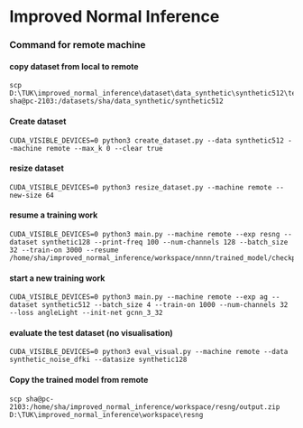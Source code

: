 # Improved Normal Inference

### Command for remote machine

#### copy dataset from local to remote

```
scp D:\TUK\improved_normal_inference\dataset\data_synthetic\synthetic512\test.zip sha@pc-2103:/datasets/sha/data_synthetic/synthetic512
```

#### Create dataset

```
CUDA_VISIBLE_DEVICES=0 python3 create_dataset.py --data synthetic512 --machine remote --max_k 0 --clear true
```

#### resize dataset

```
CUDA_VISIBLE_DEVICES=0 python3 resize_dataset.py --machine remote --new-size 64
```

#### resume a training work

```
CUDA_VISIBLE_DEVICES=0 python3 main.py --machine remote --exp resng --dataset synthetic128 --print-freq 100 --num-channels 128 --batch_size 32 --train-on 3000 --resume /home/sha/improved_normal_inference/workspace/nnnn/trained_model/checkpoint.pth.tar
```

#### start a new training work

```
CUDA_VISIBLE_DEVICES=0 python3 main.py --machine remote --exp ag --dataset synthetic512 --batch_size 4 --train-on 1000 --num-channels 32 --loss angleLight --init-net gcnn_3_32
```

#### evaluate the test dataset (no visualisation)

```
CUDA_VISIBLE_DEVICES=0 python3 eval_visual.py --machine remote --data synthetic_noise_dfki --datasize synthetic128
```

#### Copy the trained model from remote

```
scp sha@pc-2103:/home/sha/improved_normal_inference/workspace/resng/output.zip D:\TUK\improved_normal_inference\workspace\resng
```
